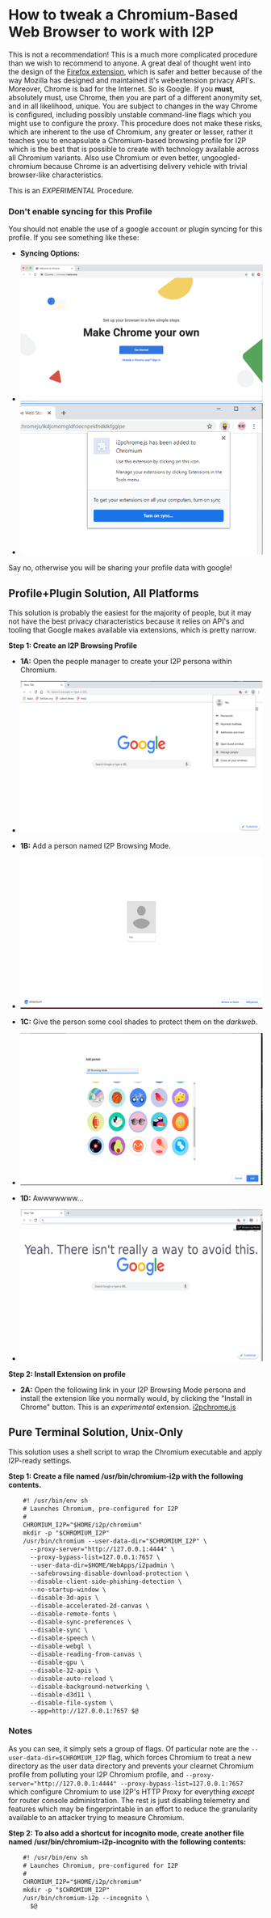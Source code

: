 How to tweak a Chromium-Based Web Browser to work with I2P
==========================================================

This is not a recommendation! This is a much more complicated procedure than
we wish to recommend to anyone. A great deal of thought went into the design of
the [Firefox extension](https://eyedeekay.github.io/I2P-in-Private-Browsing-Mode-Firefox/),
which is safer and better because of the way Mozilla has designed and maintained
it's webextension privacy API's. Moreover, Chrome is bad for the Internet. So is
Google. If you **must**, absolutely must, use Chrome, then you are part of a
different anonymity set, and in all likelihood, unique. You are subject to
changes in the way Chrome is configured, including possibly unstable
command-line flags which you might use to configure the proxy. This procedure
does not make these risks, which are inherent to the use of Chromium, any
greater or lesser, rather it teaches you to encapsulate a Chromium-based
browsing profile for I2P which is the best that is possible to create with
technology available across all Chromium variants. Also use Chromium or even
better, ungoogled-chromium because Chrome is an advertising delivery vehicle
with trivial browser-like characteristics.

This is an *EXPERIMENTAL* Procedure.

### Don't enable syncing for this Profile

You should not enable the use of a google account or plugin syncing for this
profile. If you see something like these:

 * **Syncing Options:**
  - ![sync](sync.png)
  - ![plugins](plugins.png)

Say no, otherwise you will be sharing your profile data with google!

Profile+Plugin Solution, All Platforms
--------------------------------------

This solution is probably the easiest for the majority of people, but it may not
have the best privacy characteristics because it relies on API's and tooling
that Google makes available via extensions, which is pretty narrow.

**Step 1: Create an I2P Browsing Profile**

 * **1A:** Open the people manager to create your I2P persona within Chromium.
  - ![Open the people manager.](people.png)
 * **1B:** Add a person named I2P Browsing Mode.
  - ![Add a person.](manager.png)
 * **1C:** Give the person some cool shades to protect them on the *darkweb*.
  - ![Give them some cool shades.](shades.png)
 * **1D:** Awwwwwww...
  - ![Feel bad.](done.png)

**Step 2: Install Extension on profile**

 * **2A:** Open the following link in your I2P Browsing Mode persona and install
 the extension like you normally would, by clicking the "Install in Chrome"
 button. This is an *experimental* extension.
 [i2pchrome.js](https://chrome.google.com/webstore/detail/i2pchromejs/ikdjcmomgldfciocnpekfndklkfgglpe)

Pure Terminal Solution, Unix-Only
---------------------------------

This solution uses a shell script to wrap the Chromium executable and apply
I2P-ready settings.

**Step 1: Create a file named /usr/bin/chromium-i2p with the following**
**contents.**

        #! /usr/bin/env sh
        # Launches Chromium, pre-configured for I2P
        #
        CHROMIUM_I2P="$HOME/i2p/chromium"
        mkdir -p "$CHROMIUM_I2P"
        /usr/bin/chromium --user-data-dir="$CHROMIUM_I2P" \
          --proxy-server="http://127.0.0.1:4444" \
          --proxy-bypass-list=127.0.0.1:7657 \
          --user-data-dir=$HOME/WebApps/i2padmin \
          --safebrowsing-disable-download-protection \
          --disable-client-side-phishing-detection \
          --no-startup-window \
          --disable-3d-apis \
          --disable-accelerated-2d-canvas \
          --disable-remote-fonts \
          --disable-sync-preferences \
          --disable-sync \
          --disable-speech \
          --disable-webgl \
          --disable-reading-from-canvas \
          --disable-gpu \
          --disable-32-apis \
          --disable-auto-reload \
          --disable-background-networking \
          --disable-d3d11 \
          --disable-file-system \
          --app=http://127.0.0.1:7657 $@

### Notes

As you can see, it simply sets a group of flags. Of particular note are
the ```--user-data-dir=$CHROMIUM_I2P``` flag, which forces Chromium to treat
a new directory as the user data directory and prevents your clearnet Chromium
profile from polluting your I2P Chromium profile, and
```--proxy-server="http://127.0.0.1:4444" --proxy-bypass-list=127.0.0.1:7657```
which configure Chromium to use I2P's HTTP Proxy for everything *except* for
router console administration. The rest is just disabling telemetry and features
which may be fingerprintable in an effort to reduce the granularity available to
an attacker trying to measure Chromium.

**Step 2: To also add a shortcut for incognito mode, create another file named**
**/usr/bin/chromium-i2p-incognito with the following contents:**

        #! /usr/bin/env sh
        # Launches Chromium, pre-configured for I2P
        #
        CHROMIUM_I2P="$HOME/i2p/chromium"
        mkdir -p "$CHROMIUM_I2P"
        /usr/bin/chromium-i2p --incognito \
          $@
